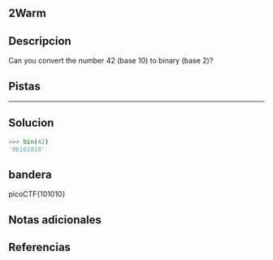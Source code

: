 ## 2Warm

## Descripcion
Can you convert the number 42 (base 10) to binary (base 2)?

## Pistas 
****** 
## Solucion
```python
>>> bin(42)
'0b101010'
```
## bandera
picoCTF{101010}

## Notas adicionales 

## Referencias